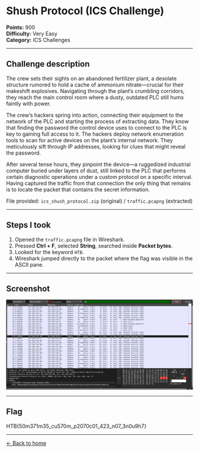 # Shush Protocol (ICS Challenge)

**Points:** 900  
**Difficulty:** Very Easy  
**Category:** ICS Challenges  

---

## Challenge description

The crew sets their sights on an abandoned fertilizer plant, a desolate structure rumored to hold a cache of ammonium nitrate—crucial for their makeshift explosives. Navigating through the plant’s crumbling corridors, they reach the main control room where a dusty, outdated PLC still hums faintly with power.

The crew’s hackers spring into action, connecting their equipment to the network of the PLC and starting the process of extracting data. They know that finding the password the control device uses to connect to the PLC is key to gaining full access to it. The hackers deploy network enumeration tools to scan for active devices on the plant’s internal network. They meticulously sift through IP addresses, looking for clues that might reveal the password.

After several tense hours, they pinpoint the device—a ruggedized industrial computer buried under layers of dust, still linked to the PLC that performs certain diagnostic operations under a custom protocol on a specific interval. Having captured the traffic from that connection the only thing that remains is to locate the packet that contains the secret information.

File provided: `ics_shush_protocol.zip` (original) / `traffic.pcapng` (extracted)

---

## Steps I took

1. Opened the `traffic.pcapng` file in Wireshark.  
2. Pressed **Ctrl + F**, selected **String**, searched inside **Packet bytes**.  
3. Looked for the keyword `HTB`.  
4. Wireshark jumped directly to the packet where the flag was visible in the ASCII pane.

---

## Screenshot

![Wireshark view](wireshark.png)

---

## Flag
HTB{50m371m35_cu570m_p2070c01_423_n07_3n0u9h7}

---
[← Back to home](../../README.md)

